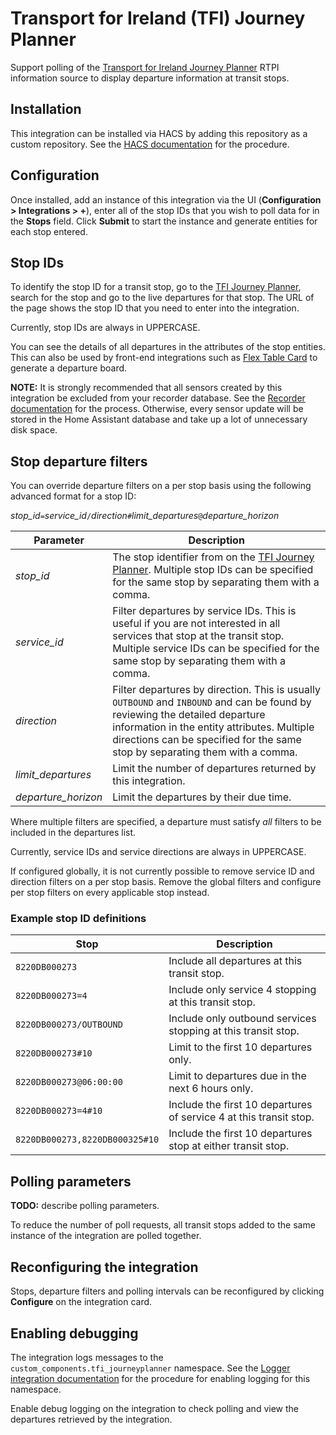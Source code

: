 # Transport for Ireland (TFI) Journey Planner

Support polling of the [Transport for Ireland Journey Planner](https://journeyplanner.transportforireland.ie/) RTPI information source to display departure information at transit stops.

## Installation

This integration can be installed via HACS by adding this repository as a custom repository. See the [HACS documentation](https://hacs.xyz/docs/faq/custom_repositories/) for the procedure.

## Configuration

Once installed, add an instance of this integration via the UI (**Configuration > Integrations > +**), enter all of the stop IDs that you wish to poll data for in the **Stops** field. Click **Submit** to start the instance and generate entities for each stop entered.

## Stop IDs

To identify the stop ID for a transit stop, go to the [TFI Journey Planner](https://journeyplanner.transportforireland.ie/), search for the stop and go to the live departures for that stop. The URL of the page shows the stop ID that you need to enter into the integration.

Currently, stop IDs are always in UPPERCASE.

You can see the details of all departures in the attributes of the stop entities. This can also be used by front-end integrations such as [Flex Table Card](https://github.com/custom-cards/flex-table-card) to generate a departure board.

**NOTE:** It is strongly recommended that all sensors created by this integration be excluded from your recorder database. See the [Recorder documentation](https://www.home-assistant.io/integrations/recorder/#configure-filter) for the process. Otherwise, every sensor update will be stored in the Home Assistant database and take up a lot of unnecessary disk space.

## Stop departure filters

You can override departure filters on a per stop basis using the following advanced format for a stop ID:

  *stop_id*`=`*service_id*`/`*direction*`#`*limit_departures*`@`*departure_horizon*

| Parameter | Description
| --------- | -----------
| *stop_id* | The stop identifier from on the [TFI Journey Planner](https://journeyplanner.transportforireland.ie/). Multiple stop IDs can be specified for the same stop by separating them with a comma.
| *service_id* | Filter departures by service IDs. This is useful if you are not interested in all services that stop at the transit stop. Multiple service IDs can be specified for the same stop by separating them with a comma.
| *direction* | Filter departures by direction. This is usually `OUTBOUND` and `INBOUND` and can be found by reviewing the detailed departure information in the entity attributes. Multiple directions can be specified for the same stop by separating them with a comma.
| *limit_departures* | Limit the number of departures returned by this integration.
| *departure_horizon* | Limit the departures by their due time.

Where multiple filters are specified, a departure must satisfy *all* filters to be included in the departures list.

Currently, service IDs and service directions are always in UPPERCASE.

If configured globally, it is not currently possible to remove service ID and direction filters on a per stop basis. Remove the global filters and configure per stop filters on every applicable stop instead.

### Example stop ID definitions

| Stop | Description
| ---- | -----------
| `8220DB000273` | Include all departures at this transit stop.
| `8220DB000273=4` | Include only service 4 stopping at this transit stop.
| `8220DB000273/OUTBOUND` | Include only outbound services stopping at this transit stop.
| `8220DB000273#10` | Limit to the first 10 departures only.
| `8220DB000273@06:00:00` | Limit to departures due in the next 6 hours only.
| `8220DB000273=4#10` | Include the first 10 departures of service 4 at this transit stop.
| `8220DB000273,8220DB000325#10` | Include the first 10 departures stop at either transit stop.

## Polling parameters

**TODO:** describe polling parameters.

To reduce the number of poll requests, all transit stops added to the same instance of the integration are polled together.

## Reconfiguring the integration

Stops, departure filters and polling intervals can be reconfigured by clicking **Configure** on the integration card.

## Enabling debugging

The integration logs messages to the `custom_components.tfi_journeyplanner` namespace. See the [Logger integration documentation](https://www.home-assistant.io/integrations/logger/) for the procedure for enabling logging for this namespace.

Enable debug logging on the integration to check polling and view the departures retrieved by the integration.
